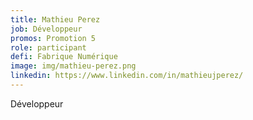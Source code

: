 ```yaml
---
title: Mathieu Perez
job: Développeur
promos: Promotion 5
role: participant
defi: Fabrique Numérique
image: img/mathieu-perez.png
linkedin: https://www.linkedin.com/in/mathieujperez/
---
```

Développeur